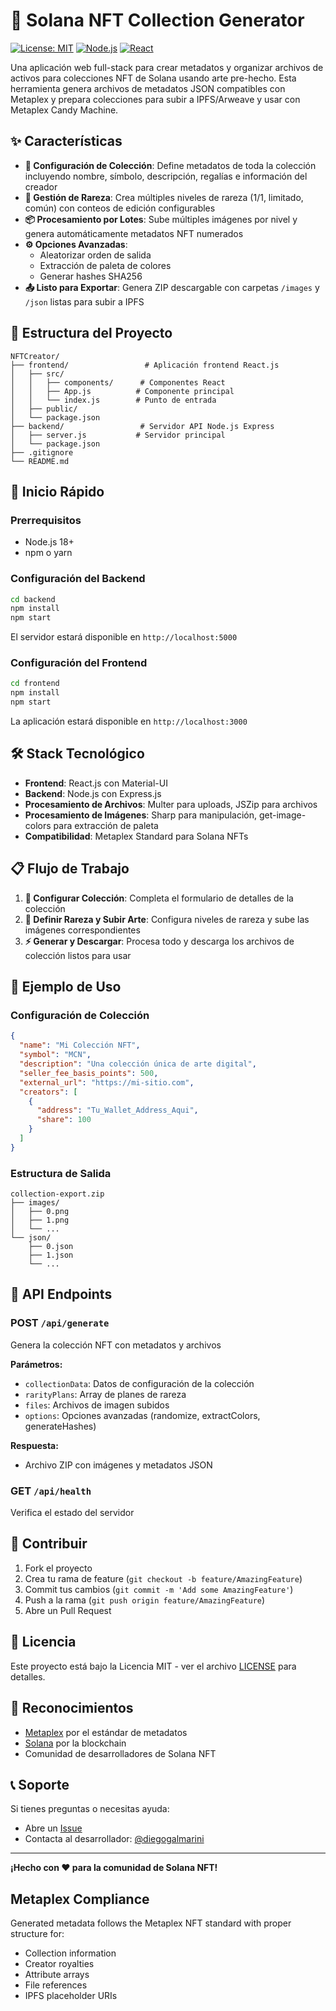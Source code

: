 # 🎨 Solana NFT Collection Generator

[![License: MIT](https://img.shields.io/badge/License-MIT-yellow.svg)](https://opensource.org/licenses/MIT)
[![Node.js](https://img.shields.io/badge/Node.js-18+-green.svg)](https://nodejs.org/)
[![React](https://img.shields.io/badge/React-18+-blue.svg)](https://reactjs.org/)

Una aplicación web full-stack para crear metadatos y organizar archivos de activos para colecciones NFT de Solana usando arte pre-hecho. Esta herramienta genera archivos de metadatos JSON compatibles con Metaplex y prepara colecciones para subir a IPFS/Arweave y usar con Metaplex Candy Machine.

## ✨ Características

- **🔧 Configuración de Colección**: Define metadatos de toda la colección incluyendo nombre, símbolo, descripción, regalías e información del creador
- **🎯 Gestión de Rareza**: Crea múltiples niveles de rareza (1/1, limitado, común) con conteos de edición configurables
- **📦 Procesamiento por Lotes**: Sube múltiples imágenes por nivel y genera automáticamente metadatos NFT numerados
- **⚙️ Opciones Avanzadas**: 
  - Aleatorizar orden de salida
  - Extracción de paleta de colores
  - Generar hashes SHA256
- **📤 Listo para Exportar**: Genera ZIP descargable con carpetas `/images` y `/json` listas para subir a IPFS

## 📁 Estructura del Proyecto

```
NFTCreator/
├── frontend/                 # Aplicación frontend React.js
│   ├── src/
│   │   ├── components/      # Componentes React
│   │   ├── App.js          # Componente principal
│   │   └── index.js        # Punto de entrada
│   ├── public/
│   └── package.json
├── backend/                 # Servidor API Node.js Express
│   ├── server.js           # Servidor principal
│   └── package.json
├── .gitignore
└── README.md
```

## 🚀 Inicio Rápido

### Prerrequisitos
- Node.js 18+ 
- npm o yarn

### Configuración del Backend
```bash
cd backend
npm install
npm start
```
El servidor estará disponible en `http://localhost:5000`

### Configuración del Frontend
```bash
cd frontend
npm install
npm start
```
La aplicación estará disponible en `http://localhost:3000`

## 🛠️ Stack Tecnológico

- **Frontend**: React.js con Material-UI
- **Backend**: Node.js con Express.js
- **Procesamiento de Archivos**: Multer para uploads, JSZip para archivos
- **Procesamiento de Imágenes**: Sharp para manipulación, get-image-colors para extracción de paleta
- **Compatibilidad**: Metaplex Standard para Solana NFTs

## 📋 Flujo de Trabajo

1. **🔧 Configurar Colección**: Completa el formulario de detalles de la colección
2. **🎨 Definir Rareza y Subir Arte**: Configura niveles de rareza y sube las imágenes correspondientes
3. **⚡ Generar y Descargar**: Procesa todo y descarga los archivos de colección listos para usar

## 📝 Ejemplo de Uso

### Configuración de Colección
```json
{
  "name": "Mi Colección NFT",
  "symbol": "MCN",
  "description": "Una colección única de arte digital",
  "seller_fee_basis_points": 500,
  "external_url": "https://mi-sitio.com",
  "creators": [
    {
      "address": "Tu_Wallet_Address_Aqui",
      "share": 100
    }
  ]
}
```

### Estructura de Salida
```
collection-export.zip
├── images/
│   ├── 0.png
│   ├── 1.png
│   └── ...
└── json/
    ├── 0.json
    ├── 1.json
    └── ...
```

## 🔌 API Endpoints

### POST `/api/generate`
Genera la colección NFT con metadatos y archivos

**Parámetros:**
- `collectionData`: Datos de configuración de la colección
- `rarityPlans`: Array de planes de rareza
- `files`: Archivos de imagen subidos
- `options`: Opciones avanzadas (randomize, extractColors, generateHashes)

**Respuesta:**
- Archivo ZIP con imágenes y metadatos JSON

### GET `/api/health`
Verifica el estado del servidor

## 🤝 Contribuir

1. Fork el proyecto
2. Crea tu rama de feature (`git checkout -b feature/AmazingFeature`)
3. Commit tus cambios (`git commit -m 'Add some AmazingFeature'`)
4. Push a la rama (`git push origin feature/AmazingFeature`)
5. Abre un Pull Request

## 📄 Licencia

Este proyecto está bajo la Licencia MIT - ver el archivo [LICENSE](LICENSE) para detalles.

## 🙏 Reconocimientos

- [Metaplex](https://www.metaplex.com/) por el estándar de metadatos
- [Solana](https://solana.com/) por la blockchain
- Comunidad de desarrolladores de Solana NFT

## 📞 Soporte

Si tienes preguntas o necesitas ayuda:
- Abre un [Issue](https://github.com/diegogalmarini/solana-nft-collection-generator/issues)
- Contacta al desarrollador: [@diegogalmarini](https://github.com/diegogalmarini)

---

**¡Hecho con ❤️ para la comunidad de Solana NFT!**

## Metaplex Compliance

Generated metadata follows the Metaplex NFT standard with proper structure for:
- Collection information
- Creator royalties
- Attribute arrays
- File references
- IPFS placeholder URIs